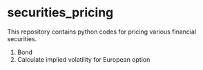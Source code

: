 # securities_pricing
This repository contains python codes for pricing various financial securities.
1. Bond 
2. Calculate implied volatility for European option
